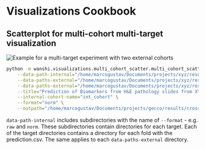 # Visualizations Cookbook

## Scatterplot for multi-cohort multi-target visualization

![Example for a multi-target experiment with two external cohorts](wanshi-utils/wanshi/visualizations/assets/multicohort-multitarget-plot.png)

```sh
python -m wanshi.visualizations.multi_cohort_scatter.multi_cohort_scatter \
    --data-path-internal="/home/marcogustav/Documents/projects/xyz/results/crossval" \
    --data-paths-external="/home/marcogustav/Documents/projects/xyz/results/deploy/ext_cohort_1" \
    --data-paths-external="/home/marcogustav/Documents/projects/xyz/results/deploy/ext_cohort_2" \
    --title="Prediction of Biomarkers from H&E pathology slides from XYZ" \
    --internal-cohort-name="int_cohort" \
    --format="norm" \
    --outpath="/home/marcogustav/Documents/projects/gecco/results/crossval/figures/" 
```

`data-path-internal` includes subdirectories with the name of `--format` - e.g. `raw` and `norm`. These subdirectories contain directories for each target. Each of the target directories contains a directory for each fold with the prediction.csv.
The same applies to each `data-paths-external` directory.
